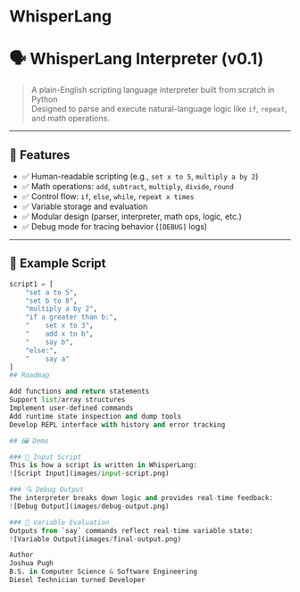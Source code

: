 # WhisperLang
# 🗣️ WhisperLang Interpreter (v0.1)

> A plain-English scripting language interpreter built from scratch in Python  
> Designed to parse and execute natural-language logic like `if`, `repeat`, and math operations.

---

## 📌 Features

- ✅ Human-readable scripting (e.g., `set x to 5`, `multiply a by 2`)
- ✅ Math operations: `add`, `subtract`, `multiply`, `divide`, `round`
- ✅ Control flow: `if`, `else`, `while`, `repeat x times`
- ✅ Variable storage and evaluation
- ✅ Modular design (parser, interpreter, math ops, logic, etc.)
- ✅ Debug mode for tracing behavior (`[DEBUG]` logs)

---

## 🧠 Example Script

```python
script1 = [
    "set a to 5",
    "set b to 8",
    "multiply a by 2",
    "if a greater than b:",
    "    set x to 3",
    "    add x to b",
    "    say b",
    "else:",
    "    say a"
]
## Roadmap

Add functions and return statements
Support list/array structures
Implement user-defined commands
Add runtime state inspection and dump tools
Develop REPL interface with history and error tracking

## 🖼️ Demo

### 🧾 Input Script
This is how a script is written in WhisperLang:
![Script Input](images/input-script.png)

### 🔍 Debug Output
The interpreter breaks down logic and provides real-time feedback:
![Debug Output](images/debug-output.png)

### 🧠 Variable Evaluation
Outputs from `say` commands reflect real-time variable state:
![Variable Output](images/final-output.png)

Author
Joshua Pugh
B.S. in Computer Science & Software Engineering
Diesel Technician turned Developer

